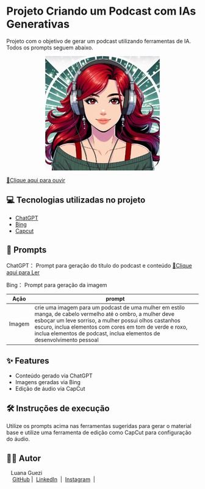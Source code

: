 # Projeto Criando um Podcast com IAs Generativas

Projeto com o objetivo de gerar um podcast utilizando ferramentas de IA. Todos os prompts seguem abaixo.

<p align="center">
    <img width="300" src="https://github.com/Luana-Guezi/podcast-gerado-por-ia/blob/main/Imagem_podcast_Luana_Guezi.jpeg">
</p>

<a href="https://github.com/Luana-Guezi/podcast-gerado-por-ia/blob/main/Podcast_Ep_1__IA_Luana_Guezi.MP3"> 📕Clique aqui para ouvir</a>


## 💻 Tecnologias utilizadas no projeto

- [ChatGPT](https://chat.openai.com/) 
- [Bing](https://www.bing.com/images/create?FORM=GENEXP)
- [Capcut](https://www.capcut.com/pt-br/)

## 🧠 Prompts

ChatGPT：
Prompt para geração do título do podcast e conteúdo
 <a href="https://github.com/Luana-Guezi/podcast-gerado-por-ia/blob/main/Prompts_podcast_Luana_Guezi_Ep1.pdf"> 📕Clique aqui para Ler</a>

Bing：
Prompt para geração da imagem

|  Ação  | prompt                                                                                 |
| :----: | -------------------------------------------------------------------------------------- |
| Imagem | crie uma imagem para um podcast de uma mulher em estilo manga, de cabelo vermelho até o ombro, a mulher deve esboçar um leve sorriso, a mulher possui olhos castanhos escuro, inclua elementos com cores em tom de verde e roxo, inclua elementos de podcast, inclua elementos de desenvolvimento pessoal |

## ✨ Features

- Conteúdo gerado via ChatGPT
- Imagens geradas via Bing
- Edição de áudio via CapCut 

## 🛠️ Instruções de execução

Utilize os prompts acima nas ferramentas sugeridas para gerar o material base e utilize uma ferramenta de edição como CapCut para configuração do áudio.

## 👨‍💻 Autor
     
<p>&nbsp&nbsp&nbspLuana Guezi<br>
    &nbsp&nbsp&nbsp
    <a href="https://github.com/luanaguezi">
    GitHub</a>&nbsp;|&nbsp;
    <a href="https://www.linkedin.com/in/luana-costa-soares-guezi-003767243?utm_source=share&utm_campaign=share_via&utm_content=profile&utm_medium=android_app
">LinkedIn</a>
&nbsp;|&nbsp;
    <a href="https://www.instagram.com/luanaguezi?igsh=NTR0azljNDl5cGsz">
    Instagram</a>
&nbsp;|&nbsp;</p>
